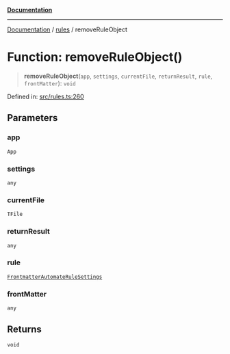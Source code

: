 [**Documentation**](https://raw.githubusercontent.com/Christian-Me/obsidian-front-matter-automate/main/doc/README.md)

***

[Documentation](https://raw.githubusercontent.com/Christian-Me/obsidian-front-matter-automate/main/doc/README.md) / [rules](https://raw.githubusercontent.com/Christian-Me/obsidian-front-matter-automate/main/doc/rules/README.md) / removeRuleObject

# Function: removeRuleObject()

> **removeRuleObject**(`app`, `settings`, `currentFile`, `returnResult`, `rule`, `frontMatter`): `void`

Defined in: [src/rules.ts:260](https://github.com/Christian-Me/folder-to-tags-plugin/blob/ea97d76ce7b235ca1e3494401efc98e537acc1fb/src/rules.ts#L260)

## Parameters

### app

`App`

### settings

`any`

### currentFile

`TFile`

### returnResult

`any`

### rule

[`FrontmatterAutomateRuleSettings`](https://raw.githubusercontent.com/Christian-Me/obsidian-front-matter-automate/main/doc/types/interfaces/FrontmatterAutomateRuleSettings.md)

### frontMatter

`any`

## Returns

`void`
